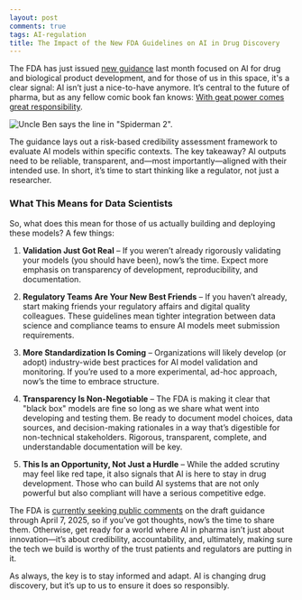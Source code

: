```yaml
---
layout: post  
comments: true  
tags: AI-regulation  
title: The Impact of the New FDA Guidelines on AI in Drug Discovery
---
```



The FDA has just issued [new guidance](https://www.fda.gov/regulatory-information/search-fda-guidance-documents/considerations-use-artificial-intelligence-support-regulatory-decision-making-drug-and-biological) last month focused on AI for drug and biological product development, and for those of us in this space, it's a clear signal: AI isn’t just a nice-to-have anymore. It’s central to the future of pharma, but as any fellow comic book fan knows: [With geat power comes great responsibility](https://en.wikipedia.org/wiki/With_great_power_comes_great_responsibility).

<div class="center-image">
  <img src="{{ site.baseurl }}/images/spiderman-2-with-great-power.gif" alt='Uncle Ben says the line in "Spiderman 2".'>
</div>

The guidance lays out a risk-based credibility assessment framework to evaluate AI models within specific contexts. The key takeaway? AI outputs need to be reliable, transparent, and—most importantly—aligned with their intended use. In short, it’s time to start thinking like a regulator, not just a researcher.

### What This Means for Data Scientists

So, what does this mean for those of us actually building and deploying these models? A few things:

1. **Validation Just Got Real** – If you weren’t already rigorously validating your models (you should have been), now’s the time. Expect more emphasis on transparency of development, reproducibility, and documentation.&#x20;

2. **Regulatory Teams Are Your New Best Friends** – If you haven’t already, start making friends your regulatory affairs and digital quality colleagues. These guidelines mean tighter integration between data science and compliance teams to ensure AI models meet submission requirements.

3. **More Standardization Is Coming** – Organizations will likely develop (or adopt) industry-wide best practices for AI model validation and monitoring. If you’re used to a more experimental, ad-hoc approach, now’s the time to embrace structure.

4. **Transparency Is Non-Negotiable** – The FDA is making it clear that "black box" models are fine so long as we share what went into developing and testing them. Be ready to document model choices, data sources, and decision-making rationales in a way that’s digestible for non-technical stakeholders. Rigorous, transparent, complete, and understandable documentation will be key.

5. **This Is an Opportunity, Not Just a Hurdle** – While the added scrutiny may feel like red tape, it also signals that AI is here to stay in drug development. Those who can build AI systems that are not only powerful but also compliant will have a serious competitive edge.

The FDA is [currently seeking public comments](https://www.regulations.gov/docket/FDA-2024-D-4689/document) on the draft guidance through April 7, 2025, so if you’ve got thoughts, now’s the time to share them. Otherwise, get ready for a world where AI in pharma isn’t just about innovation—it’s about credibility, accountability, and, ultimately, making sure the tech we build is worthy of the trust patients and regulators are putting in it.

As always, the key is to stay informed and adapt. AI is changing drug discovery, but it’s up to us to ensure it does so responsibly.

